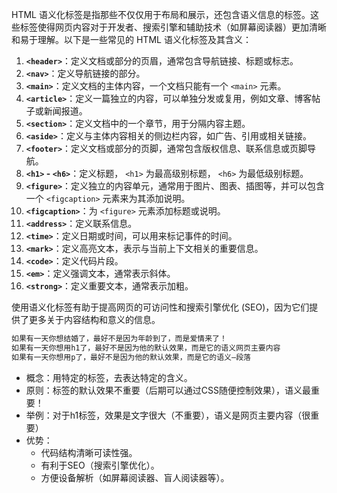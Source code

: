 HTML 语义化标签是指那些不仅仅用于布局和展示，还包含语义信息的标签。这些标签使得网页内容对于开发者、搜索引擎和辅助技术（如屏幕阅读器）更加清晰和易于理解。以下是一些常见的 HTML 语义化标签及其含义：

1. **`<header>`**：定义文档或部分的页眉，通常包含导航链接、标题或标志。
2. **`<nav>`**：定义导航链接的部分。
3. **`<main>`**：定义文档的主体内容，一个文档只能有一个 `<main>` 元素。
4. **`<article>`**：定义一篇独立的内容，可以单独分发或复用，例如文章、博客帖子或新闻报道。
5. **`<section>`**：定义文档中的一个章节，用于分隔内容主题。
6. **`<aside>`**：定义与主体内容相关的侧边栏内容，如广告、引用或相关链接。
7. **`<footer>`**：定义文档或部分的页脚，通常包含版权信息、联系信息或页脚导航。
8. **`<h1>` - `<h6>`**：定义标题， `<h1>` 为最高级别标题， `<h6>` 为最低级别标题。
9. **`<figure>`**：定义独立的内容单元，通常用于图片、图表、插图等，并可以包含一个 `<figcaption>` 元素来为其添加说明。
10. **`<figcaption>`**：为 `<figure>` 元素添加标题或说明。
11. **`<address>`**：定义联系信息。
12. **`<time>`**：定义日期或时间，可以用来标记事件的时间。
13. **`<mark>`**：定义高亮文本，表示与当前上下文相关的重要信息。
14. **`<code>`**：定义代码片段。
15. **`<em>`**：定义强调文本，通常表示斜体。
16. **`<strong>`**：定义重要文本，通常表示加粗。

使用语义化标签有助于提高网页的可访问性和搜索引擎优化 (SEO)，因为它们提供了更多关于内容结构和意义的信息。

```txt
如果有一天你想结婚了，最好不是因为年龄到了，而是爱情来了！
如果有一天你想用h1了，最好不是因为他的默认效果，而是它的语义网页主要内容
如果有一天你想用p了，最好不是因为他的默认效果，而是它的语义—段落
```

- 概念：用特定的标签，去表达特定的含义。
- 原则：标签的默认效果不重要（后期可以通过CSS随便控制效果），语义最重要！
- 举例：对于h1标签，效果是文字很大（不重要），语义是网页主要内容（很重要）
- 优势：
    - 代码结构清晰可读性强。
    - 有利于SEO（搜索引擎优化）。
    - 方便设备解析（如屏幕阅读器、盲人阅读器等）。